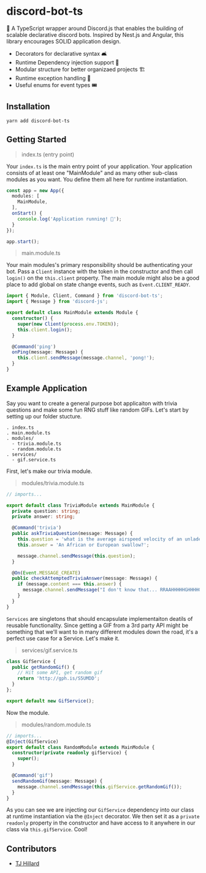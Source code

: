 # discord-bot-ts

🤖 A TypeScript wrapper around Discord.js that enables the building of scalable declarative discord bots. Inspired by Nest.js and Angular, this library encourages SOLID application design.

- Decorators for declarative syntax 🛋
- Runtime Dependency injection support 💉
- Modular structure for better organizaed projects 🏗
- Runtime exception handling 👷‍
- Useful enums for event types 🎟

## Installation

```
yarn add discord-bot-ts
```

## Getting Started

> index.ts (entry point)

Your `index.ts` is the main entry point of your application. Your application consists of at least one "MainModule" and as many other sub-class modules as you want. You define them all here for runtime instantiation.

```ts
const app = new App({
  modules: [
    MainModule,
  ],
  onStart() {
    console.log('Application running! 🎉');
  }
});

app.start();
```

>main.module.ts

Your main modules's primary responsibility should be authenticating your bot. Pass a `Client` instance with the token in the constructor and then call `login()` on the `this.client` property. The main module might also be a good place to add global on state change events, such as `Event.CLIENT_READY`.

```ts
import { Module, Client, Command } from 'discord-bot-ts';
import { Message } from 'discord-js';

export default class MainModule extends Module {
  constructor() {
    super(new Client(process.env.TOKEN));
    this.client.login();
  }

  @Command('ping')
  onPing(message: Message) {
    this.client.sendMessage(message.channel, 'pong!');
  }
}
```

## Example Application

Say you want to create a general purpose bot applicaiton with trivia questions and make some fun RNG stuff like random GIFs. Let's start by setting up our folder stucture.

```
. index.ts
. main.module.ts
. modules/
  - trivia.module.ts
  - random.module.ts
. services/
  - gif.service.ts
```
First, let's make our trivia module.

>modules/trivia.module.ts
```ts
// imports...

export default class TriviaModule extends MainModule {
  private question: string;
  private answer: string;

  @Command('trivia')
  public askTriviaQuestion(message: Message) {
    this.question = 'what is the average airspeed velocity of an unladen swallow?';
    this.answer = 'An African or European swallow?';

    message.channel.sendMessage(this.question);
  }

  @On(Event.MESSAGE_CREATE)
  public checkAttemptedTriviaAnswer(message: Message) {
    if (message.content === this.answer) {
      message.channel.sendMessage("I don't know that... RRAAHHHHHGHHHHGHGHHGHH");
    }
  }
}
```

`Services` are singletons that should encapsulate implementaiton deatils of reusable functionality. Since getting a GIF from a 3rd party API might be something that we'll want to in many different modules down the road, it's a perfect use case for a Service. Let's make it.

> services/gif.service.ts
```ts
class GifService {
  public getRandomGif() {
    // Hit some API, get random gif
    return 'http://gph.is/S5UMDD';
  }
};

export default new GifService();
```

Now the module.

> modules/random.module.ts
```ts
// imports...
@Inject(GifService)
export default class RandomModule extends MainModule {
  constructor(private readonly gifService) {
    super();
  }

  @Command('gif')
  sendRandomGif(message: Message) {
    message.channel.sendMessage(this.gifService.getRandomGif());
  }
}
```

As you can see we are injecting our `GifService` dependency into our class at runtime instantiation via the `@Inject` decorator. We then set it as a `private readonly` property in the constructor and have access to it anywhere in our class via `this.gifService`. Cool!

## Contributors

* [TJ Hillard](https://github.com/tjhillard)
